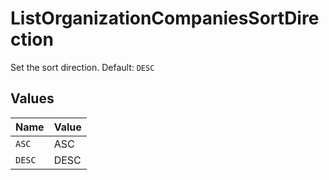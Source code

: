 # ListOrganizationCompaniesSortDirection

Set the sort direction. Default: `DESC`


## Values

| Name   | Value  |
| ------ | ------ |
| `ASC`  | ASC    |
| `DESC` | DESC   |